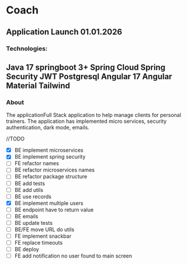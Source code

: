 # Coach


## Application Launch 01.01.2026

### Technologies:
Java 17
springboot 3+
Spring Cloud
Spring Security JWT
Postgresql
Angular 17
Angular Material
Tailwind
---
### About
The applicationFull Stack application to help manage clients for personal trainers. The application has implemented micro services, security authentication, dark mode, emails.

//TODO 
- [x] BE implement microservices
- [x] BE implement spring security
- [ ] FE refactor names
- [ ] BE refactor microservices names
- [ ] BE refactor package structure
- [ ] BE add tests
- [ ] BE add utils
- [ ] BE use records
- [x] BE implement multiple users
- [ ] BE endpoint have to return value
- [ ] BE emails
- [ ] BE update tests
- [ ] BE/FE move URL do utils
- [ ] FE implement snackbar
- [ ] FE replace timeouts
- [ ] BE deploy
- [ ] FE add notification no user found to main screen
